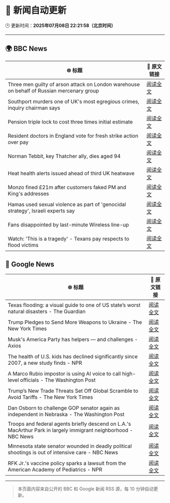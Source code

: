 # 🧠 新闻自动更新

🕒 更新时间：**2025年07月08日 22:21:58（北京时间）**

---

## 🌍 BBC News

| 🌐 标题 | 🔗 原文链接 |
|--------|-------------|
| Three men guilty of arson attack on London warehouse on behalf of Russian mercenary group | [阅读全文](https://www.bbc.com/news/articles/cx2k37x91vlo) |
| Southport murders one of UK's most egregious crimes, inquiry chairman says | [阅读全文](https://www.bbc.com/news/articles/cg5zmlvlrn4o) |
| Pension triple lock to cost three times initial estimate | [阅读全文](https://www.bbc.com/news/articles/cy7nv3pdgr4o) |
| Resident doctors in England vote for fresh strike action over pay | [阅读全文](https://www.bbc.com/news/articles/cren3l8nj8wo) |
| Norman Tebbit, key Thatcher ally, dies aged 94 | [阅读全文](https://www.bbc.com/news/articles/c4gk98ng4e8o) |
| Heat health alerts issued ahead of third UK heatwave | [阅读全文](https://www.bbc.com/weather/articles/cx2jdg56gedo) |
| Monzo fined £21m after customers faked PM and King's addresses | [阅读全文](https://www.bbc.com/news/articles/cqjqgxzz8gjo) |
| Hamas used sexual violence as part of 'genocidal strategy', Israeli experts say | [阅读全文](https://www.bbc.com/news/articles/c1mz8gxzg82o) |
| Fans disappointed by last-minute Wireless line-up | [阅读全文](https://www.bbc.com/news/articles/c5ygqz9d955o) |
| Watch: 'This is a tragedy' - Texans pay respects to flood victims | [阅读全文](https://www.bbc.com/news/videos/c70r9ne35rpo) |

## 📰 Google News

| 🌐 标题 | 🔗 原文链接 |
|--------|-------------|
| Texas flooding: a visual guide to one of US state’s worst natural disasters - The Guardian | [阅读全文](https://news.google.com/rss/articles/CBMikgFBVV95cUxQbzlGbmtyMkNFbUdtQm9TRjJyUmw2RmtPNm5nQUdVdU5yOGs1VFhkcEJVN1h4RWdIVU4tX0hjUlRzQUZDNUppYk1XQk92bEpqaFlqR2VMWjVTcXB4bi05Y2FjS2o5SnZSZ2NrS2U0MFZUSGNUdTlRU2hJU1RiRkI3RVF1UUN4ckV6OWlfS3A4c2trdw?oc=5) |
| Trump Pledges to Send More Weapons to Ukraine - The New York Times | [阅读全文](https://news.google.com/rss/articles/CBMifkFVX3lxTFBhMlBHSnV3N09aYXdoOEFXS3c5Qk5hbkt3NnRadTBoRktZRGtFMHVYRzZXZXpkRGVZOC1SR2MtNk5uMXNoZjBrdmpUT0JVWkMwMlBseXJZNzUxbWJmZ0dzNXctM29XbVpYX3M1TEI2UDVhSUtBdzQxV01VdkFPQQ?oc=5) |
| Musk's America Party has helpers — and challenges - Axios | [阅读全文](https://news.google.com/rss/articles/CBMigAFBVV95cUxOZGo4UXpIeXRjVFJDTEhxa0xVenAxTVZVTFFPYzZqVWFNWVhpZjdVa193ZlY1eHBHeTVqeHdyQ1Z4ZXhWbkhSR0ExcnIyTW16cmoxLVpJRlNzUUZSZGs1TGpmSDVOVFNRN0VfMExVWlR1VHFFc3lFWHFMZDFMSy0ySw?oc=5) |
| The health of U.S. kids has declined significantly since 2007, a new study finds - NPR | [阅读全文](https://news.google.com/rss/articles/CBMirAFBVV95cUxQSnpBQjBiT2ZsZWExQ0FObnlmakp6Nk5Ec1dXdUd5OVE0amVxRXBCc0xtSTBiU1JCd1BmVHpkYktnMEl5VFZtSnlBUWVlcXNJcm5IaXVaMFdUNzBJb3VKUDU4MF96cXdSdXBOb1JMZDNrMFRJYkVSWUk0Y0dlR1JaRDFCVHg3Tkw2eWRKY1JGcE41OEdMZzNHUnFoOHZudmVFaFdIdzA3ZVNrVVVL?oc=5) |
| A Marco Rubio impostor is using AI voice to call high-level officials - The Washington Post | [阅读全文](https://news.google.com/rss/articles/CBMilgFBVV95cUxOcFdaVVJnSmxic1MyOWdIYTYtekhwTE1oOUppdVB6SUtYMkgxc0VjUzVoOHNMRjhiLUZ3YjVJSmwwVWhVVjN0OE5nNGFueHk5Vm5DRVhJUWZ0V3ZuVXlWSXBUcExRRkVPZDJsSURQem1LcjduME9IaThFSmFSSzdCZUFZdDZqMXE1RTlHdDlhQzBwNUNGMEE?oc=5) |
| Trump’s New Trade Threats Set Off Global Scramble to Avoid Tariffs - The New York Times | [阅读全文](https://news.google.com/rss/articles/CBMiggFBVV95cUxQSkE1OUFRcjdyMVVUMkRUM3k3emxUTGZIekZBbFJKTXJndUxtOVRxTGY5Q3ByYXdReUY1SjBhMWtRR0NCeV9uSEo5Q09tRTR3aktGM2MtQkRsamE1Ny1ZTnM3QXpMMENyUVAwYUx5OWhoQVhqc21JanRyYk13TUZkcjRB?oc=5) |
| Dan Osborn to challenge GOP senator again as independent in Nebraska - The Washington Post | [阅读全文](https://news.google.com/rss/articles/CBMiiwFBVV95cUxQSUVPb2ZBSXF6M3NZcVV4cHlrRXVEZm1wNTFObnBLNllUXzRjUjNYUndqUGNDUVAzbTc0SHBRWVRzUTZEeElPNlFRQ05nN2FMcERDX0hneFBzR1YyX2hHNnFvRWptMERqdHRkazlFR2VOc01ld0gtdHhfWWZoWC02aHVBV2lBcG5qSVNn?oc=5) |
| Troops and federal agents briefly descend on L.A.'s MacArthur Park in largely immigrant neighborhood - NBC News | [阅读全文](https://news.google.com/rss/articles/CBMiugFBVV95cUxPMGg1TkI2bTFPbHZST3dCMFBMc2llWk9UVlVuek5neDM1aTJiLW9HY2lrMGVWU3VIRjVHWkJjMUlEMWxTMGN1Vzk1aXBzQ3pqLVdCZ2xycUZPY3V6Y0k3dktQSHQ4X1pVY0NpTVl6Y3R1Yy10ZUxTTWlfcmg2NGNsUkR1ZXdObUdTOThReHhYQWJsa2NQRUl3SHZtcUtFZndoWEYxa1VtYlFHanlKcmc5WWlOSHpLWUdYVEHSAVZBVV95cUxQYy03aU5QbWd5U3NtajBaY2E3Z1J4dk1zTUl1MUJTYUxWcjVKc2ZOVGJ4dEVnWXdjOWpaZVZZWjVsWmhDTVdJWmdHSW40QkFsc3h3WWlNZw?oc=5) |
| Minnesota state senator wounded in deadly political shootings is out of intensive care - NBC News | [阅读全文](https://news.google.com/rss/articles/CBMitAFBVV95cUxOektQZkJmeW43bS1DeVJjZGJDYjV4NjUzMm5lTU5WRnlJN0RvZFFnT1IybDdlZVk1VUdXUTIyUnVENzFwLURRRWNLWG92ZG9MbTBzaEZqMUQtanh2eU1VQk50dHgtaUpvMThOd1k1UXpEYnYwckxkbUkwUXBkM0Z4VW5GeWpWMXRMWXNRZDJrT2xoMVpsY21WOUFjLWpZb0hUbmRUaXBnejFGamlLTFFsNDE5b0fSAVZBVV95cUxOSmRIY2xUOGZxR01kbm5SRzY4LXdqbDNHVDVjcC1wZWFMY0pfTVZGYlFmTEdkZkRUV2xyc1QwTHdTQUdURnVlU1M5UDZDdlJvODZWY1QtUQ?oc=5) |
| RFK Jr.'s vaccine policy sparks a lawsuit from the American Academy of Pediatrics - NPR | [阅读全文](https://news.google.com/rss/articles/CBMiuwFBVV95cUxQeXZ1UlNOSzZlY3JBR3pEM1M4U1d0Z2kyN2kxUnBJTFVBWHMwZUZZZk9rNUVPOFotTkJiOVBsS2R6M3Z5eFc4cThQek9vbHJDOUVQenFQbjg0T3VGUU1MZXpXQzhoRWdPbUF1TzVmekk1eUlfeVg1eUlRYkJ4NHYwV2dGVE1lOGp4cjFLTHJUNWhQMWJFZlNWQUMtaks5dXRKb3pJVzN4Xy1CNXdNeGczTDhfU21ONlJiVHlN?oc=5) |

---
> 本页面内容来自公开的 BBC 和 Google 新闻 RSS 源，每 10 分钟自动更新。